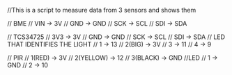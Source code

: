 //This is a script to measure data from 3 sensors and shows them

// BME // VIN -> 3V // GND -> GND // SCK -> SCL // SDI -> SDA

// TCS34725 // 3V3 -> 3V // GND -> GND // SCK -> SCL // SDI -> SDA // LED THAT IDENTIFIES THE LIGHT // 1 -> 13 // 2(BIG) -> 3V // 3 -> 11 // 4 -> 9

// PIR // 1(RED) -> 3V // 2(YELLOW) -> 12 // 3(BLACK) -> GND //LED // 1 -> GND // 2 -> 10
